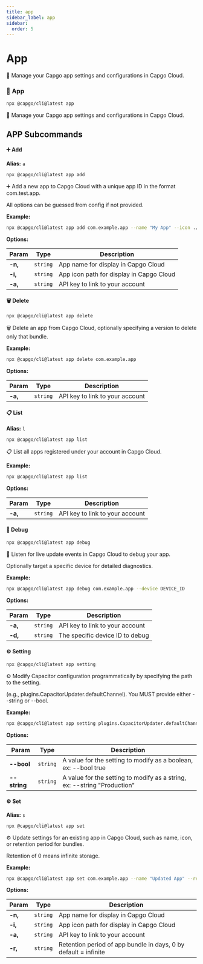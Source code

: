 ```yaml
---
title: app
sidebar_label: app
sidebar:
  order: 5
---
```


# App

📱 Manage your Capgo app settings and configurations in Capgo Cloud.

### <a id="app"></a> 📱 **App**

```bash
npx @capgo/cli@latest app
```

📱 Manage your Capgo app settings and configurations in Capgo Cloud.

## APP Subcommands

#### <a id="app-add"></a> ➕ **Add**

**Alias:** `a`

```bash
npx @capgo/cli@latest app add
```

➕ Add a new app to Capgo Cloud with a unique app ID in the format com.test.app.

All options can be guessed from config if not provided.


**Example:**

```bash
npx @capgo/cli@latest app add com.example.app --name "My App" --icon ./icon.png
```

**Options:**

| Param          | Type          | Description          |
| -------------- | ------------- | -------------------- |
| **-n,** | <code>string</code> | App name for display in Capgo Cloud |
| **-i,** | <code>string</code> | App icon path for display in Capgo Cloud |
| **-a,** | <code>string</code> | API key to link to your account |

#### <a id="app-delete"></a> 🗑️ **Delete**

```bash
npx @capgo/cli@latest app delete
```

🗑️ Delete an app from Capgo Cloud, optionally specifying a version to delete only that bundle.


**Example:**

```bash
npx @capgo/cli@latest app delete com.example.app
```

**Options:**

| Param          | Type          | Description          |
| -------------- | ------------- | -------------------- |
| **-a,** | <code>string</code> | API key to link to your account |

#### <a id="app-list"></a> 📋 **List**

**Alias:** `l`

```bash
npx @capgo/cli@latest app list
```

📋 List all apps registered under your account in Capgo Cloud.


**Example:**

```bash
npx @capgo/cli@latest app list
```

**Options:**

| Param          | Type          | Description          |
| -------------- | ------------- | -------------------- |
| **-a,** | <code>string</code> | API key to link to your account |

#### <a id="app-debug"></a> 🐞 **Debug**

```bash
npx @capgo/cli@latest app debug
```

🐞 Listen for live update events in Capgo Cloud to debug your app.

Optionally target a specific device for detailed diagnostics.


**Example:**

```bash
npx @capgo/cli@latest app debug com.example.app --device DEVICE_ID
```

**Options:**

| Param          | Type          | Description          |
| -------------- | ------------- | -------------------- |
| **-a,** | <code>string</code> | API key to link to your account |
| **-d,** | <code>string</code> | The specific device ID to debug |

#### <a id="app-setting"></a> ⚙️ **Setting**

```bash
npx @capgo/cli@latest app setting
```

⚙️ Modify Capacitor configuration programmatically by specifying the path to the setting.

(e.g., plugins.CapacitorUpdater.defaultChannel). You MUST provide either --string or --bool.


**Example:**

```bash
npx @capgo/cli@latest app setting plugins.CapacitorUpdater.defaultChannel --string "Production"
```

**Options:**

| Param          | Type          | Description          |
| -------------- | ------------- | -------------------- |
| **--bool** | <code>string</code> | A value for the setting to modify as a boolean, ex: --bool true |
| **--string** | <code>string</code> | A value for the setting to modify as a string, ex: --string "Production" |

#### <a id="app-set"></a> ⚙️ **Set**

**Alias:** `s`

```bash
npx @capgo/cli@latest app set
```

⚙️ Update settings for an existing app in Capgo Cloud, such as name, icon, or retention period for bundles.

Retention of 0 means infinite storage.


**Example:**

```bash
npx @capgo/cli@latest app set com.example.app --name "Updated App" --retention 30
```

**Options:**

| Param          | Type          | Description          |
| -------------- | ------------- | -------------------- |
| **-n,** | <code>string</code> | App name for display in Capgo Cloud |
| **-i,** | <code>string</code> | App icon path for display in Capgo Cloud |
| **-a,** | <code>string</code> | API key to link to your account |
| **-r,** | <code>string</code> | Retention period of app bundle in days, 0 by default = infinite |

